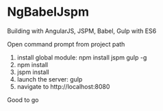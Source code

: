 # NgBabelJspm
Building with AngularJS, JSPM, Babel, Gulp with ES6

Open command prompt from project path
1. install global module: npm install jspm gulp -g
2. npm install
3. jspm install
4. launch the server: gulp
5. navigate to http://localhost:8080

Good to go
